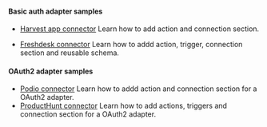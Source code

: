 #### Basic auth adapter samples
- [Harvest app connector](https://github.com/workato/adapter_sdk/blob/master/basic_auth/harvest_connector.rb)
  Learn how to add action and connection section.

- [Freshdesk connector](https://github.com/workato/adapter_sdk/blob/master/basic_auth/freshdesk_connector.rb)
  Learn how to addd action, trigger, connection section and reusable schema.

#### OAuth2 adapter samples
- [Podio connector](https://github.com/workato/adapter_sdk/blob/master/oauth2/podio_connector.rb)
  Learn how to addd action and connection section for a OAuth2 adapter.
- [ProductHunt connector](https://github.com/workato/adapter_sdk/blob/master/oauth2/producthunt_connector.rb)
  Learn how to add actions, triggers and connection section for a OAuth2 adapter.
